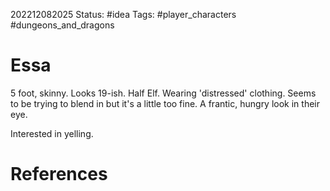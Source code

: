 202212082025
Status: #idea
Tags: #player_characters #dungeons_and_dragons 

# Essa
5 foot, skinny. Looks 19-ish.
Half Elf. Wearing 'distressed' clothing. Seems to be trying to blend in but it's a little too fine. 
A frantic, hungry look in their eye.

Interested in yelling.


# References

